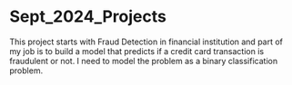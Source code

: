 # Sept_2024_Projects
This project starts with Fraud Detection in financial institution and part of my job is to build a model that predicts if a credit card transaction is fraudulent or not. I need to model the problem as a binary classification problem. 
